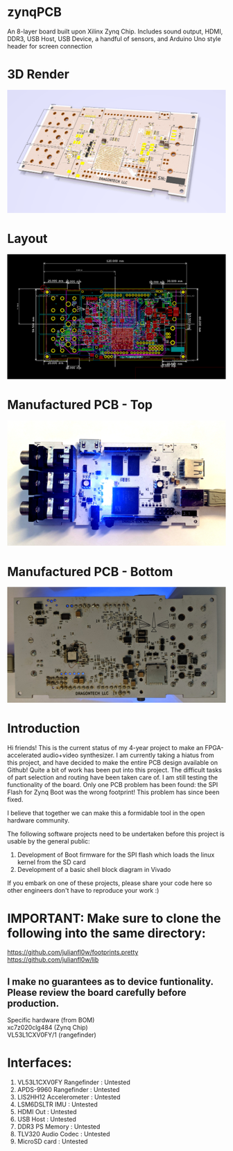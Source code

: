 # zynqPCB
An 8-layer board built upon Xilinx Zynq Chip. Includes sound output, HDMI, DDR3, USB Host, USB Device, a handful of sensors, and Arduino Uno style header for screen connection

# 3D Render
![GitHub Logo](images/dt01_3drender.PNG)

# Layout
![GitHub Logo](images/dt01_schematic.PNG)

# Manufactured PCB - Top
![GitHub Logo](images/dt01_v3_top.jpg)

# Manufactured PCB - Bottom
![GitHub Logo](images/dt01_v3_bottom.jpg)

# Introduction  
Hi friends! This is the current status of my 4-year project to make an FPGA-accelerated audio+video synthesizer. I am currently taking a hiatus from this project, and have decided to make the entire PCB design available on Github! Quite a bit of work has been put into this project. The difficult tasks of part selection and routing have been taken care of. I am still testing the functionality of the board. Only one PCB problem has been found: the SPI Flash for Zynq Boot was the wrong footprint! This problem has since been fixed.  

I believe that together we can make this a formidable tool in the open hardware community.  

The following software projects need to be undertaken before this project is usable by the general public:
1. Development of Boot firmware for the SPI flash which loads the linux kernel from the SD card
2. Development of a basic shell block diagram in Vivado  
  
If you embark on one of these projects, please share your code here so other engineers don't have to reproduce your work :)  

# IMPORTANT: Make sure to clone the following into the same directory:
https://github.com/julianfl0w/footprints.pretty  
https://github.com/julianfl0w/lib  
  
## I make no guarantees as to device funtionality. Please review the board carefully before production. 
Specific hardware (from BOM)  
xc7z020clg484 (Zynq Chip)  
VL53L1CXV0FY/1 (rangefinder)  

# Interfaces:  
1. VL53L1CXV0FY Rangefinder : Untested  
2. APDS-9960 Rangefinder : Untested 
3. LIS2HH12 Accelerometer : Untested 
4. LSM6DSLTR IMU  : Untested 
5. HDMI Out : Untested
6. USB Host : Untested
7. DDR3 PS Memory : Untested
8. TLV320 Audio Codec : Untested
9. MicroSD card : Untested
